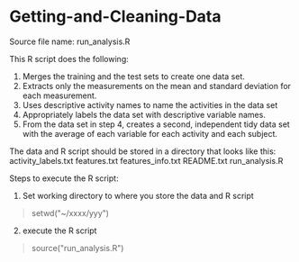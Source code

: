 Getting-and-Cleaning-Data
=========================
Source file name: run_analysis.R

This R script does the following:
1. Merges the training and the test sets to create one data set.
2. Extracts only the measurements on the mean and standard deviation for each measurement. 
3. Uses descriptive activity names to name the activities in the data set
4. Appropriately labels the data set with descriptive variable names. 
5. From the data set in step 4, creates a second, independent tidy data set with the average of each variable for each activity and each subject.

The data and R script should be stored in a directory that looks like this:
<test>
<train>
activity_labels.txt
features.txt
features_info.txt
README.txt
run_analysis.R

Steps to execute the R script:
1. Set working directory to where you store the data and R script
> setwd("~/xxxx/yyy")

2. execute the R script
> source("run_analysis.R")
